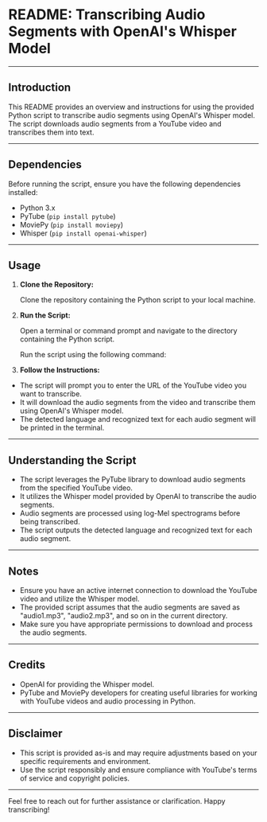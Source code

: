 # README: Transcribing Audio Segments with OpenAI's Whisper Model

---

## Introduction

This README provides an overview and instructions for using the provided Python script to transcribe audio segments using OpenAI's Whisper model. The script downloads audio segments from a YouTube video and transcribes them into text.

---

## Dependencies

Before running the script, ensure you have the following dependencies installed:

- Python 3.x
- PyTube (`pip install pytube`)
- MoviePy (`pip install moviepy`)
- Whisper (`pip install openai-whisper`)

---

## Usage

1. **Clone the Repository:**

   Clone the repository containing the Python script to your local machine.

2. **Run the Script:**

   Open a terminal or command prompt and navigate to the directory containing the Python script.

   Run the script using the following command:


3. **Follow the Instructions:**

- The script will prompt you to enter the URL of the YouTube video you want to transcribe.
- It will download the audio segments from the video and transcribe them using OpenAI's Whisper model.
- The detected language and recognized text for each audio segment will be printed in the terminal.

---

## Understanding the Script

- The script leverages the PyTube library to download audio segments from the specified YouTube video.
- It utilizes the Whisper model provided by OpenAI to transcribe the audio segments.
- Audio segments are processed using log-Mel spectrograms before being transcribed.
- The script outputs the detected language and recognized text for each audio segment.

---

## Notes

- Ensure you have an active internet connection to download the YouTube video and utilize the Whisper model.
- The provided script assumes that the audio segments are saved as "audio1.mp3", "audio2.mp3", and so on in the current directory.
- Make sure you have appropriate permissions to download and process the audio segments.

---

## Credits

- OpenAI for providing the Whisper model.
- PyTube and MoviePy developers for creating useful libraries for working with YouTube videos and audio processing in Python.

---

## Disclaimer

- This script is provided as-is and may require adjustments based on your specific requirements and environment.
- Use the script responsibly and ensure compliance with YouTube's terms of service and copyright policies.

---

Feel free to reach out for further assistance or clarification. Happy transcribing!
